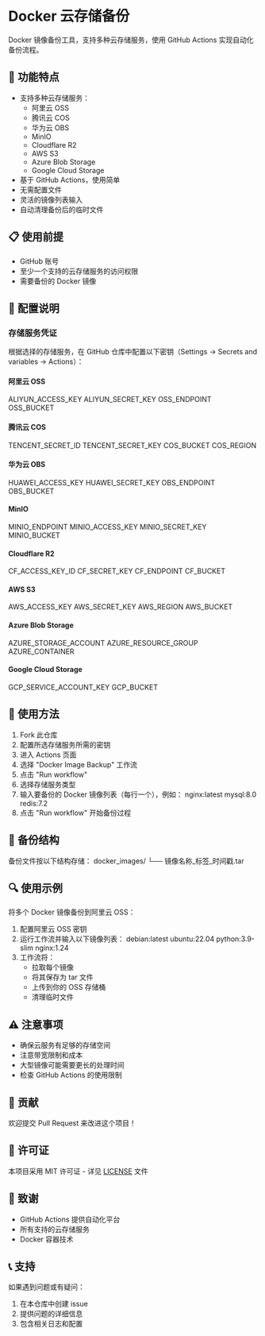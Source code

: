 # Docker 云存储备份

Docker 镜像备份工具，支持多种云存储服务，使用 GitHub Actions 实现自动化备份流程。

## 🚀 功能特点

- 支持多种云存储服务：
  - 阿里云 OSS
  - 腾讯云 COS
  - 华为云 OBS
  - MinIO
  - Cloudflare R2
  - AWS S3
  - Azure Blob Storage
  - Google Cloud Storage
- 基于 GitHub Actions，使用简单
- 无需配置文件
- 灵活的镜像列表输入
- 自动清理备份后的临时文件

## 📋 使用前提

- GitHub 账号
- 至少一个支持的云存储服务的访问权限
- 需要备份的 Docker 镜像

## 🔑 配置说明

### 存储服务凭证

根据选择的存储服务，在 GitHub 仓库中配置以下密钥（Settings -> Secrets and variables -> Actions）：

#### 阿里云 OSS
ALIYUN_ACCESS_KEY
ALIYUN_SECRET_KEY
OSS_ENDPOINT
OSS_BUCKET

#### 腾讯云 COS
TENCENT_SECRET_ID
TENCENT_SECRET_KEY
COS_BUCKET
COS_REGION

#### 华为云 OBS
HUAWEI_ACCESS_KEY
HUAWEI_SECRET_KEY
OBS_ENDPOINT
OBS_BUCKET

#### MinIO
MINIO_ENDPOINT
MINIO_ACCESS_KEY
MINIO_SECRET_KEY
MINIO_BUCKET

#### Cloudflare R2
CF_ACCESS_KEY_ID
CF_SECRET_KEY
CF_ENDPOINT
CF_BUCKET

#### AWS S3
AWS_ACCESS_KEY
AWS_SECRET_KEY
AWS_REGION
AWS_BUCKET

#### Azure Blob Storage
AZURE_STORAGE_ACCOUNT
AZURE_RESOURCE_GROUP
AZURE_CONTAINER

#### Google Cloud Storage
GCP_SERVICE_ACCOUNT_KEY
GCP_BUCKET


## 📝 使用方法

1. Fork 此仓库
2. 配置所选存储服务所需的密钥
3. 进入 Actions 页面
4. 选择 "Docker Image Backup" 工作流
5. 点击 "Run workflow"
6. 选择存储服务类型
7. 输入要备份的 Docker 镜像列表（每行一个），例如：
nginx:latest
mysql:8.0
redis:7.2
8. 点击 "Run workflow" 开始备份过程

## 📁 备份结构

备份文件按以下结构存储：
docker_images/
└── 镜像名称_标签_时间戳.tar


## 🔍 使用示例

将多个 Docker 镜像备份到阿里云 OSS：

1. 配置阿里云 OSS 密钥
2. 运行工作流并输入以下镜像列表：
debian:latest
ubuntu:22.04
python:3.9-slim
nginx:1.24
3. 工作流将：
   - 拉取每个镜像
   - 将其保存为 tar 文件
   - 上传到你的 OSS 存储桶
   - 清理临时文件

## ⚠️ 注意事项

- 确保云服务有足够的存储空间
- 注意带宽限制和成本
- 大型镜像可能需要更长的处理时间
- 检查 GitHub Actions 的使用限制

## 🤝 贡献

欢迎提交 Pull Request 来改进这个项目！

## 📄 许可证

本项目采用 MIT 许可证 - 详见 [LICENSE](LICENSE) 文件

## 🙏 致谢

- GitHub Actions 提供自动化平台
- 所有支持的云存储服务
- Docker 容器技术

## 📞 支持

如果遇到问题或有疑问：
1. 在本仓库中创建 issue
2. 提供问题的详细信息
3. 包含相关日志和配置

